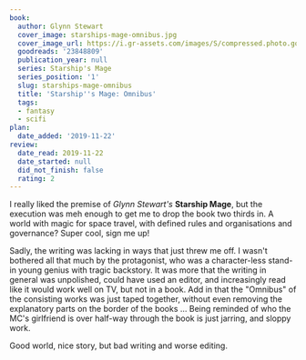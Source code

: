 ```yaml
---
book:
  author: Glynn Stewart
  cover_image: starships-mage-omnibus.jpg
  cover_image_url: https://i.gr-assets.com/images/S/compressed.photo.goodreads.com/books/1425613194l/23848809.jpg
  goodreads: '23848809'
  publication_year: null
  series: Starship's Mage
  series_position: '1'
  slug: starships-mage-omnibus
  title: 'Starship''s Mage: Omnibus'
  tags:
  - fantasy
  - scifi
plan:
  date_added: '2019-11-22'
review:
  date_read: 2019-11-22
  date_started: null
  did_not_finish: false
  rating: 2
---
```


I really liked the premise of *Glynn Stewart's* **Starship Mage**, but the execution was meh enough to get me to drop the book two thirds in. A world with magic for space travel, with defined rules and organisations and governance? Super cool, sign me up!

Sadly, the writing was lacking in ways that just threw me off. I wasn't bothered all that much by the protagonist, who was a character-less stand-in young genius with tragic backstory. It was more that the writing in general was unpolished, could have used an editor, and increasingly read like it would work well on TV, but not in a book. Add in that the "Omnibus" of the consisting works was just taped together, without even removing the explanatory parts on the border of the books … Being reminded of who the MC's girlfriend is over half-way through the book is just jarring, and sloppy work.

Good world, nice story, but bad writing and worse editing.
